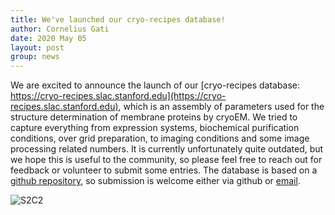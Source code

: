 ```yaml
---
title: We've launched our cryo-recipes database!
author: Cornelius Gati
date: 2020 May 05
layout: post
group: news
---
```


We are excited to announce the launch of our [cryo-recipes database: https://cryo-recipes.slac.stanford.edu](https://cryo-recipes.slac.stanford.edu), which is an assembly of parameters used for the structure determination of membrane proteins by cryoEM. We tried to capture everything from expression systems, biochemical purification conditions, over grid preparation, to imaging conditions and some image processing related numbers. It is currently unfortunately quite outdated, but we hope this is useful to the community, so please feel free to reach out for feedback or volunteer to submit some entries. The database is based on a [github repository](https://github.com/slaclab/cryo-recipes), so submission is welcome either via github or [email](https://gatic.github.io/gati-lab/submit/).

<img class="img-fluid mx-auto d-block" src="{{site.baseurl}}/static/img/news/cryo-recipes.png" alt="S2C2">
